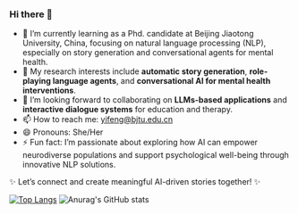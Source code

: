 ### Hi there 👋
- 🌱 I’m currently learning as a Phd. candidate at Beijing Jiaotong University, China, focusing on natural language processing (NLP), especially on story generation and conversational agents for mental health. 
- 🔭 My research interests include **automatic story generation**, **role-playing language agents**, and **conversational AI for mental health interventions**. 
- 👯 I’m looking forward to collaborating on **LLMs-based applications** and **interactive dialogue systems** for education and therapy.  
- 📫 How to reach me: yifeng@bjtu.edu.cn
- 😄 Pronouns: She/Her  
- ⚡ Fun fact: I’m passionate about exploring how AI can empower neurodiverse populations and support psychological well-being through innovative NLP solutions.  

✨ Let’s connect and create meaningful AI-driven stories together! ✨

[![Top Langs](https://github-readme-stats.vercel.app/api/top-langs/?username=MIMIFY&layout=compact)](https://github.com/anuraghazra/github-readme-stats)
![Anurag's GitHub stats](https://github-readme-stats.vercel.app/api?username=anuraghazra&theme=vue&show_icons=true)
<!--
**MIMIFY/MIMIFY** is a ✨ _special_ ✨ repository because its `README.md` (this file) appears on your GitHub profile.

Here are some ideas to get you started:

- 🔭 I’m currently working on ...
- 🌱 I’m currently learning ...
- 👯 I’m looking to collaborate on ...
- 🤔 I’m looking for help with ...
- 💬 Ask me about ...
- 📫 How to reach me: ...
- 😄 Pronouns: ...
- ⚡ Fun fact: ...
-->
